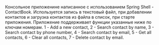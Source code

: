 Консольное приложенине написанное с использованием Spring Shell - ContactBook.
Используется запись в текстовый файл, при добавлении контактов и загрузка контактов из файла в список, при старте приложения.
Приложение поддерживает функции указанные ниже по ключам номерам.
1 - Add a new contact,
2 - Search contact by name,
3 - Search contact by phone number,
4 - Search contact by email,
5 - Get all contacts,
6 - Clear all contacts,
7 - Delete contact by email.
